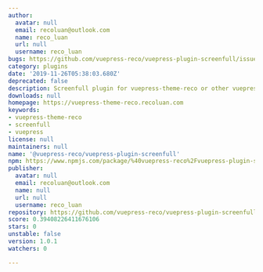 ```yaml
---
author:
  avatar: null
  email: recoluan@outlook.com
  name: reco_luan
  url: null
  username: reco_luan
bugs: https://github.com/vuepress-reco/vuepress-plugin-screenfull/issues
category: plugins
date: '2019-11-26T05:38:03.680Z'
deprecated: false
description: Screenfull plugin for vuepress-theme-reco or other vuepress theme
downloads: null
homepage: https://vuepress-theme-reco.recoluan.com
keywords:
- vuepress-theme-reco
- screenfull
- vuepress
license: null
maintainers: null
name: '@vuepress-reco/vuepress-plugin-screenfull'
npm: https://www.npmjs.com/package/%40vuepress-reco%2Fvuepress-plugin-screenfull
publisher:
  avatar: null
  email: recoluan@outlook.com
  name: null
  url: null
  username: reco_luan
repository: https://github.com/vuepress-reco/vuepress-plugin-screenfull
score: 0.39408226411676106
stars: 0
unstable: false
version: 1.0.1
watchers: 0

---
```



